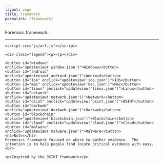 ```yaml
---
layout: page
title: Framework
permalink: /framework/
---
```


<html>
  <head>
    <meta http-equiv="Content-Type" content="text/html;charset=utf-8"/>
    <link type="text/css" rel="stylesheet" href="css/arf.css"/>
    <script type="text/javascript" src="js/d3.v3.min.js"></script>
    <title>Forensics framework</title>
  </head>

  <body>
    <div id="body">
      <div id="header">
        Forensics framework
          <hr/>
      </div>
    </div>

    <script src="js/arf.js"></script>

    <div class="legend"><p></p></div>

    <button id="windows" onclick="updateview('window.json')">Windows</button>
    <button id="android" onclick="updateview('android.json')">Android</button>
    <button id="ios" onclick="updateview('ios.json')">IOS</button>
    <button id="mac" onclick="updateview('mac.json')">Mac</button>
    <button id="linux" onclick="updateview('linux.json')">Linux</button>
    <button id="network" onclick="updateview('network.json'))">Network</button>
    <button id="osint" onclick="updateview('osint.json')">OSINT</button>
    <button id="darkweb" onclick="updateview('darkweb.json')">Darkweb</button>
    <button id="blockchain" onclick="updateview('blockchain.json')">Blockchain</button>
    <button id="cloud" onclick="updateview('cloud.json')">Cloud</button>
    <button id="malware" onclick="updateview('malware.json')">Malware</button>
    <h3>Notes</h3>
    Forensics framework focused on where to gather evidence.  The intention is to help people find locate critical evidence with easy.<br>
      
    <p>Inspired by the OSINT framework</p>

  </body>

</html>
